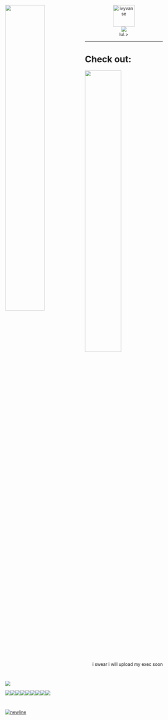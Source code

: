 
[<img align="left" width="50%" src="https://github-readme-stats.vercel.app/api?username=ivyvanse&show_icons=true&theme=chartreuse-dark&include_all_commits=true&count_private=true" />](#)
<p align="center"><a href="#"><img height="69em" src="https://count.getloli.com/get/@:ivyvanse?theme=rule34" alt="ivyvanse" /><br /><img src="https://forthebadge.com/images/badges/designed-in-ms-paint.svg" /></a><br>lul.></p>

---
# Check out:
[<img align="center" width="48%" src="link1">](link1)[<img align="right" width="48%" src=" " />](https://github.com/ivyvanse/)
<p align="right">i swear i will upload my exec soon</p>



<a href=" "><img src=" "></a>

<br />

<img src="https://img.shields.io/badge/-HTML5-535353?style=flat&logo=html5">

<img src="https://img.shields.io/badge/-CSS3-535353?style=flat&logo=css3"><img src="https://badges.aleen42.com/src/illustrator.svg"><img src="https://badges.aleen42.com/src/photoshop.svg"><img src="https://badges.aleen42.com/src/premiere.svg"><img src="https://badges.aleen42.com/src/mocha.svg"><img src="https://badges.aleen42.com/src/after_effects.svg"><img src="https://badges.aleen42.com/src/steam.svg"><img src="https://img.shields.io/badge/-FireAlpaca-535353?style=flat&logo=data:image/svg+xml;base64,iVBORw0KGgoAAAANSUhEUgAAABAAAAAQCAYAAAAf8/9hAAAA/ElEQVQ4jY2SMY7CMBBFvymClOQCSLTpUiUVTZCQKHIBqt2GFsGBuE7KiApRbLUFN4iQyFqr/G3WyM7YCr+yPPOf/owNjESS47t/Xeu6XgdqAkCjtm1fZwCrSYBtHgtAKN202QIEIU70oihIknme+wACQgBUSpEkh2F4J4UD4X2fOAlIUmstCafUDxiPQJJVVYk70/c8JC7AkI26rqPWmmVZigQ8pTxv5hIwWJDfY8pFDH59xg54s5zZY8gEP4fkFdXIXqqyegXAFKIoCr6CUsoLcCBN0wQB1iKFdgaSZdmU+eIDAEACgLePWBj7vjfmbchs6xvujyOAh6/xD8Fg1qeU6zUWAAAAAElFTkSuQmCC"><a href="https://open.spotify.com/user/hewokai"><img src="https://badges.aleen42.com/src/spotify.svg"><a>

<br/>




[![newline](https://upload.wikimedia.org/wikipedia/commons/f/f8/OOjs_UI_icon_newline-ltr-invert.svg)](https://raw.githubusercontent.com/ivyvanse/ivyvanse/master/README.md)

